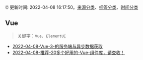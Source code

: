 :alarm_clock: 更新时间: 2022-04-08 16:17:50。[来源分类](../README.md)、[标签分类](../TAGS.md)、[时间分类](../TIMELINE.md)

## Vue


> 关键字：`Vue`、`ElementUI`



- [2022-04-08-Vue-3-的服务端与异步数据获取](https://www.v2ex.com/t/845794) 
- [2022-04-08-推荐-20多个好用的-Vue-组件库，请查收！](https://toutiao.io/k/sskayyw) 